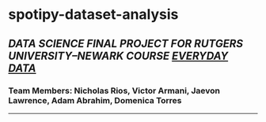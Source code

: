 # spotipy-dataset-analysis
## <i>DATA SCIENCE FINAL PROJECT FOR RUTGERS UNIVERSITY–NEWARK COURSE <ins>EVERYDAY DATA</ins></i>
### Team Members: Nicholas Rios, Victor Armani, Jaevon Lawrence, Adam Abrahim, Domenica Torres
***

